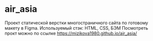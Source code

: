 # air_asia
Проект статической верстки многостраничного сайта по готовому макету в Figma. 
Используемый стэк: HTML, CSS, БЭМ
Посмотреть прокт можно по ссылке https://mizikova1980.github.io/air_asia/
